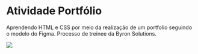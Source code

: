 # Atividade Portfólio
Aprendendo HTML e CSS por meio da realização de um portfolio seguindo o modelo do Figma. Processo de treinee da Byron Solutions.

<img src="https://i.postimg.cc/zBXsznx3/Captura-de-tela-2024-01-25-231120.png">
